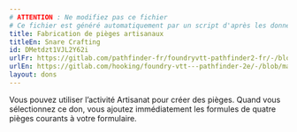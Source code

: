 ```yaml
---
# ATTENTION : Ne modifiez pas ce fichier
# Ce fichier est généré automatiquement par un script d'après les données du module Foundry VTT officiel et de sa traduction
title: Fabrication de pièges artisanaux
titleEn: Snare Crafting
id: DMetdzt1VJL2Y62i
urlFr: https://gitlab.com/pathfinder-fr/foundryvtt-pathfinder2-fr/-/blob/master/data/feats/DMetdzt1VJL2Y62i.htm
urlEn: https://gitlab.com/hooking/foundry-vtt---pathfinder-2e/-/blob/master/packs/data/feats.db/snare-crafting.json
layout: dons
---
```

Vous pouvez utiliser l’activité Artisanat pour créer des pièges. Quand vous sélectionnez ce don, vous ajoutez immédiatement les formules de quatre pièges courants à votre formulaire.
